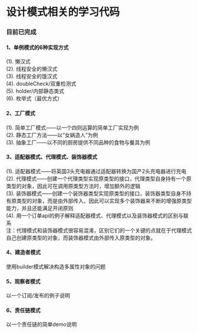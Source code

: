 # 设计模式相关的学习代码

### 目前已完成

#### 1、单例模式的6种实现方式
(1). 懒汉式<br>
(2). 线程安全的懒汉式<br>
(3). 线程安全的饿汉式<br>
(4). doubleCheck/双重检测式<br>
(5). holder/内部静态类式<br>
(6). 枚举式（最优方式）<br>

#### 2、工厂模式
(1). 简单工厂模式——以一个四则运算的简单工厂实现为例<br>
(2). 静态工厂方法——以“女娲造人”为例<br>
(3). 抽象工厂——以不同的厨房提供不同品种的食物与餐具为例<br>

#### 3、适配器模式、代理模式、装饰器模式
(1). 适配器模式——将英国3头充电器通过适配器转换为国产2头充电器进行充电<br>
(2). 代理模式——创建一个代理类型实现原类型的接口，代理类型自身持有一个原类型的对象，因此可在调用原类型方法时，增加额外的逻辑<br>
(3). 装饰器模式——创建一个装饰器类型实现原类型的接口，装饰器类型自身不持有原类型的对象，而是由外部传入，因此可以实现多个装饰器来不断的增强原类型能力，并且还能满足开闭原则<br>
(4). 用一个订单api的例子解释适配器模式、代理模式以及装饰器模式的区别与联系<br>
注：代理模式和装饰器模式很容易混淆，区别它们的一个关键的点就在于代理模式自己创建原类型的对象，而装饰器模式由外部传入原类型的对象。
#### 4、建造者模式
使用builder模式解决构造多属性对象的问题
#### 5、观察者模式
以一个订阅/发布的例子说明
#### 6、责任链模式
以一个责任链的简单demo说明
